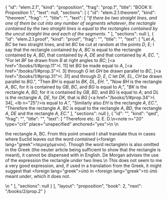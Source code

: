{
  "id": "elem.2.1",
  "kind": "proposition",
  "frag": "prop.1",
  "title": "BOOK II: Proposition 1.",
  "text": null,
  "sections": [
    {
      "id": "elem.2.1.theorem",
      "kind": "theorem",
      "frag": "",
      "title": "",
      "text": [
        "<var>If there be two straight lines</var>, <var>and one of them be cut into any number of segments whatever</var>, <var>the rectangle contained by the two straight lines is equal to the rectangles contained by the uncut straight line and each of the segments</var>. "
      ],
      "sections": null
    },
    {
      "id": "elem.2.1.proof",
      "kind": "proof",
      "frag": "",
      "title": "",
      "text": [
        "Let <var>A</var>, <var>BC</var> be two straight lines, and let <var>BC</var> be cut at random at the points <var>D</var>, <var>E</var>; I say that the rectangle contained by <var>A</var>, <var>BC</var> is equal to the rectangle contained by <var>A</var>, <var>BD</var>, that contained by <var>A</var>, <var>DE</var> and that contained by <var>A</var>, <var>EC</var>. ",
        "For let <var>BF</var> be drawn from <var>B</var> at right angles to <var>BC</var>; [<a href=\"/books/1/#prop.11\">I. 11</a>] let <var>BG</var> be made equal to <var>A</var>, [<a href=\"/books/1/#prop.3\">I. 3</a>] through <var>G</var> let <var>GH</var> be drawn parallel to <var>BC</var>, [<a href=\"/books/1/#prop.31\">I. 31</a>] and through <var>D</var>, <var>E</var>, <var>C</var> let <var>DK</var>, <var>EL</var>, <var>CH</var> be drawn parallel to <var>BG</var>.",
        "Then <var>BH</var> is equal to <var>BK</var>, <var>DL</var>, <var>EH</var>. ",
        "Now <var>BH</var> is the rectangle <var>A</var>, <var>BC</var>, for it is contained by <var>GB</var>, <var>BC</var>, and <var>BG</var> is equal to <var>A</var>;",
        "<var>BK</var> is the rectangle <var>A</var>, <var>BD</var>, for it is contained by <var>GB</var>, <var>BD</var>, and <var>BG</var> is equal to <var>A</var>; and <var>DL</var> is the rectangle <var>A</var>, <var>DE</var>, for <var>DK</var>, that is <var>BG</var> [<a href=\"/books/1/#prop.34\">I. 34</a>], <lb n=\"25\"/>is equal to <var>A</var>.",
        "Similarly also <var>EH</var> is the rectangle <var>A</var>, <var>EC</var>.",
        "Therefore the rectangle <var>A</var>, <var>BC</var> is equal to the rectangle <var>A</var>, <var>BD</var>, the rectangle <var>A</var>, <var>DE</var> and the rectangle <var>A</var>, <var>EC</var>."
      ],
      "sections": null
    },
    {
      "id": "",
      "kind": "qed",
      "frag": "",
      "title": "",
      "text": [
        "Therefore etc. Q. E. D.\n<note n=\"20\" type=\"crit\" place=\"unspecified\" anchored=\"yes\">\n        \n        <p>the rectangle A, BC. From this point onward I shall translate thus in cases where Euclid leaves out the word <var>contained</var> (<foreign lang=\"greek\">περιεχόμενον</foreign>). Though the word <quote>rectangle</quote>\n is also omitted in the Greek (the neuter article being sufficient to show that the rectangle is meant), it cannot be dispensed with in English. De Morgan advises the use of the expression <quote>the rectangle <var>under</var> two lines.</quote>\n This does not seem to me a very good expression, and, if used in a translation from the Greek, it might suggest that <foreign lang=\"greek\">ὑπό</foreign> in <foreign lang=\"greek\">τὸ ὑπό</foreign> meant <var>under</var>, which it does not.</p>\n       </note>"
      ],
      "sections": null
    }
  ],
  "layout": "proposition",
  "book": 2,
  "next": "/books/2/prop.2"
}
